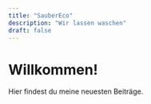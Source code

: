 ```yaml
---
title: "SauberEco"
description: "Wir lassen waschen"
draft: false
---
```


# Willkommen!

Hier findest du meine neuesten Beiträge.
